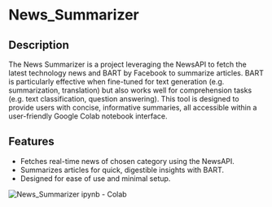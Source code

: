 # News_Summarizer

## Description
The News Summarizer is a project leveraging the NewsAPI to fetch the latest technology news and BART by Facebook to summarize articles.
BART is particularly effective when fine-tuned for text generation (e.g. summarization, translation) but also works well for comprehension tasks (e.g. text classification, question answering). 
This tool is designed to provide users with concise, informative summaries, all accessible within a user-friendly Google Colab notebook interface.

## Features
- Fetches real-time news of chosen category using the NewsAPI.
- Summarizes articles for quick, digestible insights with BART.
- Designed for ease of use and minimal setup.

![News_Summarizer ipynb - Colab](https://github.com/user-attachments/assets/f62ed9fd-be31-43a9-9581-431d75ae555b)
